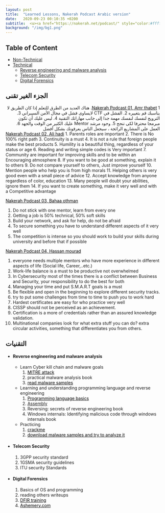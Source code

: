 ```yaml
---
layout: post
title:  "Learned Lessons, Nakerah Podcast Arabic version"
date:   2020-09-23 00:10:35 +0200
subtitle:  <u><a href="https://nakerah.net/podcast/" style="color:#ffffff;">Nakerah Podcast</a></u> النصائح والدروس المستفادة من المتحدثين في
background: "/img/bg1.png"
---
```


## Table of Content

* [Non-Technical](#non-technical)
* [Technical](#technical)
   * [Reverse engineering and malware analysis](#reverse-engineering-and-malware-analysis)
   * [Telecom Security](#telecom-security)  
   * [Digital Forensics](#digital-forensics)

## الجزء الغير تقنى
<div dir="rtl">
<u><a href="https://nakerah.net/podcast/01-nakerah-podcast-amr-thabet-former-malware-researcher-at-symantec-founder-of-maltrak/" style="color:#000000;">Nakerah Podcast 01, Amr thabet</a></u>
1. هناك العديد من الطرق للتعلم إذا كان الطريق لا يناسبك قم بتغييره
2. الفشل في CTF لايساوى فشل في مجال الأمن السيبراني
3. الترويج لنفسك لنفسك مهمة جدا إلى جانب مهاراتك التقنية
4. ليس عليك أن تكون مبرمجا محترفا لكى تنجح
5. وجود مرشد Mentor عليك الكثير من الوقت والجهد
6. العمل على المشاريع الرائجة ، سيجعل الناس يعرفونك بشكل أفضل
</div>
<u><a href="https://nakerah.net/podcast/02-ali-hadi-assistant-professor-at-champlain-college-author-of-elearnsecurity-digital-forensics-malware-analysis-courses/" style="color:#000000;">Nakerah Podcast 02, Ali hadi</a></u>
1. Parents roles are important
2. There is No 100% right path
3. Continuity is a must
4. It is not a rule that foreign people make the best products
5. Humility is a beautiful thing, regardless of your status or age   
6. Reading and writing simple codes is Very important
7. Community are important for improving skills and to be within an Encouraging atmosphere
8. If you want to be good at something, explain it to others
9. Do not compare yourself to others, Just improve yourself
10. Mention people who help you is from high morals
11. Helping others is very good even with a small piece of advice
12. Accept knowledge from anyone regardless of color, education
13. Many people will doubt your abilities, ignore them
14. If you want to create something, make it very well and with a Competitive advantage

<u><a href="https://nakerah.net/podcast/03-bahaa-othman-chief-information-security-officer-fawry/" style="color:#000000;">Nakerah Podcast 03, Bahaa othman</a></u>

1. Do not stick with one mentor, learn from every one
2. Getting a job is 50% technical, 50% soft skills
3. Build your network, and ask for help, do not be afraid
4. To secure something you have to understand different aspects of it very well
5. The competition is intense so you should work to build your skills during university and before that if possible

<u><a href="https://nakerah.net/podcast/04-hassan-mourad-security-technical-leader-cisco/" style="color:#000000;">Nakerah Podcast 04, Hassan mourad</a></u>

1. everyone needs multiple mentors who have more experience in different aspects of life (Social life, Career,..etc.)
2. Work-life balance is a must to be productive not overwhelmed
3. In Cybersecurity most of the times there is a conflict between Business and Security, your responsibility to do the best for both
4. Managing your time and put S.M.A.R.T goals is a must
5. Be flexible and open in the beginning to explore different security tracks.
6. try to put some challenges from time to time to push you to work hard
7. Hardest certificates are easy for who practice very well
8. CISSP should not be perceived as an achievement.
9. Certification is a more of credentials rather than an assured knowledge validation.
10. Multinational companies look for what extra stuff you can do? extra circular activities, something that differentiates you from others.

## التقنيات

* #### Reverse engineering and malware analysis

   * Learn Cyber kill chain and malware goals
      1. <u><a href="https://attack.mitre.org/" style="color:#000000;">MITRE attack</a></u>
      2. practical malware analysis book
      3. <u><a href="https://aptnotes.readthedocs.io/en/latest/" style="color:#000000;">read malware samples</a></u>
   * Learning and understanding programming language and reverse engineering
      1. <u><a href="https://courses.edx.org/courses/course-v1:HarvardX+CS50+X/course/" style="color:#000000;">Programming language basics</a></u>
      2. <u><a href="https://www.w3schools.in/assembly-language/" style="color:#000000;"></a>Assembly</u>
      3. Reversing: secrets of reverse engineering book
      4. Windows internals: Identifying malicious code through windows internals book
   * Practicing
      1. <u><a href="http://crackmes.cf/archive/" style="color:#000000;">crackme</a></u>
      2. <u><a href="https://zeltser.com/malware-sample-sources/" style="color:#000000;">download malware samples and try to analyze it</a></u>
* #### Telecom Security

   1. 3GPP security standard
   2. 1GSMA security guidelines
   3. ITU security Standards
   
* #### Digital Forensics

   1. Basics of OS and programming
   2. reading others writeups
   3. <u><a href="https://dfir.training" style="color:#000000;">DFIR training</a></u>
   4. <u><a href="https://ashemery.com" style="color:#000000;">Ashemery.com</a></u>
